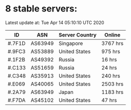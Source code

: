 # 8 stable servers:

Latest update at: Tue Apr 14 05:10:10 UTC 2020

| ID | ASN | Server Country | Online |
| -- | --- | -------------- | ------ |
| #.7F1D | AS63949 | Singapore | 3767 hrs |
| #.9FC3 | AS53889 | United States | 975 hrs |
| #.1F2B | AS49392 | Russia | 16 hrs |
| #.C133 | AS51659 | Russia | 24 hrs |
| #.C348 | AS35913 | United States | 240 hrs |
| #.E069 | AS40065 | United States | 2503 hrs |
| #.2A79 | AS63949 | Japan | 1183 hrs |
| #.F7DA | AS45102 | United States | 47 hrs |

